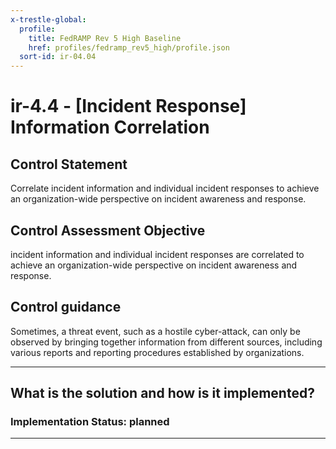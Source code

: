 ```yaml
---
x-trestle-global:
  profile:
    title: FedRAMP Rev 5 High Baseline
    href: profiles/fedramp_rev5_high/profile.json
  sort-id: ir-04.04
---
```


# ir-4.4 - \[Incident Response\] Information Correlation

## Control Statement

Correlate incident information and individual incident responses to achieve an organization-wide perspective on incident awareness and response.

## Control Assessment Objective

incident information and individual incident responses are correlated to achieve an organization-wide perspective on incident awareness and response.

## Control guidance

Sometimes, a threat event, such as a hostile cyber-attack, can only be observed by bringing together information from different sources, including various reports and reporting procedures established by organizations.

______________________________________________________________________

## What is the solution and how is it implemented?

<!-- For implementation status enter one of: implemented, partial, planned, alternative, not-applicable -->

<!-- Note that the list of rules under ### Rules: is read-only and changes will not be captured after assembly to JSON -->
<!-- Add control implementation description here for control: ir-4.4 -->

### Implementation Status: planned

______________________________________________________________________

